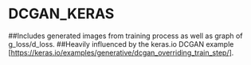 # DCGAN_KERAS
##Includes generated images from training process as well as graph of g_loss/d_loss.
##Heavily influenced by the keras.io DCGAN example [https://keras.io/examples/generative/dcgan_overriding_train_step/].
